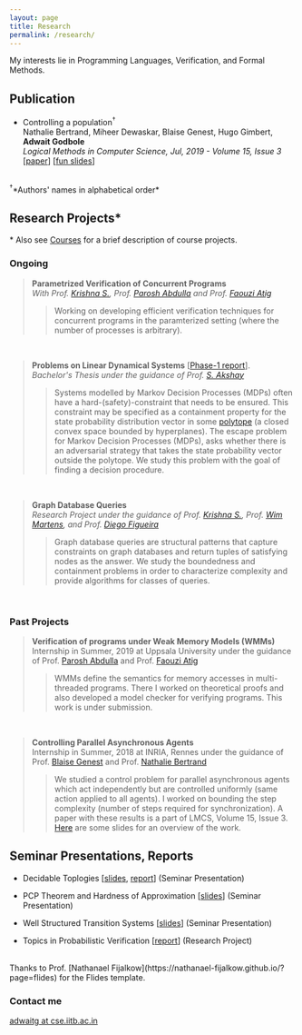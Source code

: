 ```yaml
---
layout: page
title: Research
permalink: /research/
---
```


<!-- ### Research -->

My interests lie in Programming Languages, Verification, and Formal Methods.

## Publication

* Controlling a population<sup>&dagger;</sup><br/>
Nathalie Bertrand, Miheer Dewaskar, Blaise Genest, Hugo Gimbert, **Adwait Godbole**<br/>
*Logical Methods in Computer Science, Jul, 2019 - Volume 15, Issue 3*
[[paper](https://arxiv.org/pdf/1807.00893.pdf)] [[fun slides](https://ag1502.github.io/popcon.html)]
<br/>
<!-- \[[code](link)\] -->
<!-- [Here](https://ag1502.github.io/popcon.html) are some slides for an overview of the work. -->
<sup>&dagger;</sup>*Authors' names in alphabetical order* 

## Research Projects*

\* Also see [Courses](https://ag1502.github.io/courses) for a brief description of course projects.

### Ongoing

><strong>Parametrized Verification of Concurrent Programs</strong><br><i>With Prof. [Krishna S.](https://www.cse.iitb.ac.in/~krishnas/), Prof. [Parosh Abdulla](http://user.it.uu.se/~parosh/) and Prof. [Faouzi Atig](http://www.it.uu.se/katalog/mohat117/atig)</i><br><blockquote>Working on developing efficient verification techniques for concurrent programs in the paramterized setting (where the number of processes is arbitrary).</blockquote>

<br>

> <strong> Problems on Linear Dynamical Systems</strong> [[Phase-1 report](https://ag1502.github.io/docs/btp_report.pdf)]. 
<br> <i>Bachelor's Thesis under the guidance of Prof. [S. Akshay](https://www.cse.iitb.ac.in/~akshayss/)</i><br>
>> Systems modelled by Markov Decision Processes (MDPs) often have a hard-(safety)-constraint that needs to be ensured. This constraint may be specified as a containment property for the state probability distribution vector in some [polytope](https://en.wikipedia.org/wiki/Polytope) (a closed convex space bounded by hyperplanes).
The escape problem for Markov Decision Processes (MDPs), asks whether there is an adversarial strategy that takes the state probability vector outside the polytope. We study this problem with the goal of finding a decision procedure. 

<br>

><strong> Graph Database Queries</strong><br>
<i>Research Project under the guidance of Prof. [Krishna S.](https://www.cse.iitb.ac.in/~krishnas/), Prof. [Wim Martens](https://www.theoinf.uni-bayreuth.de/en/team/martens_wim/index.php), and Prof. [Diego Figueira](https://www.labri.fr/perso/dfigueir/)</i><br>
>>Graph database queries are structural patterns that capture constraints on graph databases and return tuples of satisfying nodes as the answer. We study the boundedness and containment problems in order to characterize complexity and provide algorithms for classes of queries.

<br>

### Past Projects

><strong>Verification of programs under Weak Memory Models (WMMs)</strong> <br> Internship in Summer, 2019 at Uppsala University under the guidance of Prof. [Parosh Abdulla](http://user.it.uu.se/~parosh/) and Prof. [Faouzi Atig](http://www.it.uu.se/katalog/mohat117/atig) <br>
>> WMMs define the semantics for memory accesses in multi-threaded programs. There I worked on theoretical proofs and also developed a model checker for verifying programs. This work is under submission.

<br>

><strong>Controlling Parallel Asynchronous Agents</strong><br>Internship in Summer, 2018 at INRIA, Rennes under the guidance of Prof. [Blaise Genest](https://perso.crans.org/genest/) and Prof. [Nathalie Bertrand](http://people.rennes.inria.fr/Nathalie.Bertrand/)<br>
>>We studied a control problem for parallel asynchronous agents which act independently but are controlled uniformly (same action applied to all agents). I worked on bounding the step complexity (number of steps required for synchronization). A paper with these results is a part of LMCS, Volume 15, Issue 3. [Here](https://ag1502.github.io/popcon.html) are some slides for an overview of the work.

## Seminar Presentations, Reports

* Decidable Toplogies [[slides](https://ag1502.github.io/slides/Decidable_Topologies.pdf), [report](https://ag1502.github.io/slides/DecidableTopologies.pdf)] (Seminar Presentation)

* PCP Theorem and Hardness of Approximation [[slides](https://ag1502.github.io/slides/PCP_and_HoA.pdf)]
(Seminar Presentation)

* Well Structured Transition Systems [[slides](https://ag1502.github.io/slides/WSTS.pdf)]
(Seminar Presentation)

* Topics in Probabilistic Verification [[report](https://ag1502.github.io/slides/Report.pdf)]
(Research Project)

<br>
Thanks to Prof. [Nathanael Fijalkow](https://nathanael-fijalkow.github.io/?page=flides) for the Flides template.

### Contact me

[adwaitg at cse.iitb.ac.in](mailto:adwaitg@cse.iitb.ac.in)
